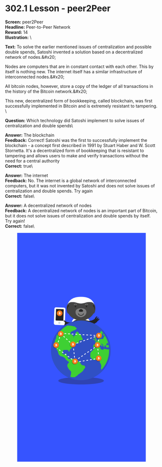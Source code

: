 # 302.1 Lesson - peer2Peer

**Screen:** peer2Peer\
**Headline:** Peer-to-Peer Network\
**Reward:** 14\
**Illustration:** \

**Text:** To solve the earlier mentioned issues of centralization and possible double spends, Satoshi invented a solution based on a decentralized network of nodes.&amp;#x20;

Nodes are computers that are in constant contact with each other. This by itself is nothing new. The internet itself has a similar infrastructure of interconnected nodes.&amp;#x20;

All bitcoin nodes, however, store a copy of the ledger of all transactions in the history of the Bitcoin network.&amp;#x20;

This new, decentralized form of bookkeeping, called blockchain, was first successfully implemented in Bitcoin and is extremely resistant to tampering.
\

**Question:** Which technology did Satoshi implement to solve issues of centralization and double spends\

**Answer:** The blockchain\
**Feedback:** Correct! Satoshi was the first to successfully implement the blockchain - a concept first described in 1991 by Stuart Haber and W. Scott Stornetta. It&#x27;s a decentralized form of bookkeeping that is resistant to tampering and allows users to make and verify transactions without the need for a central authority\
**Correct:** true\

**Answer:** The internet\
**Feedback:** No. The internet is a global network of interconnected computers, but it was not invented by Satoshi and does not solve issues of centralization and double spends. Try again\
**Correct:** false\

**Answer:** A decentralized network of nodes\
**Feedback:** A decentralized network of nodes is an important part of Bitcoin, but it does not solve issues of centralization and double spends by itself. Try again!\
**Correct:** false\


<figure><img src="../.gitbook/assets/302-01.png" alt=""><figcaption></figcaption></figure>

